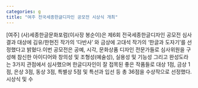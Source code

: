 ```yaml
---
categories: g
title: "여주 전국세종한글디자인 공모전 시상식 개최"
---
```

[여주] (사)세종한글문화포럼(이사장 봉순이)은 제6회 전국세종한글디자인 공모전 심사결과 대상에 김유/한현진 작가의 ‘다반사’ 와 금상에 고대석 작가의 ‘한글과 도자기’를 선정했다고 밝혔다.이번 공모전은 공예, 시각, 문화상품 디자인 전문가들로 심사위원을 구성해 참신한 아이디어와 창의성 및 조형성(예술성), 실용성 및 기능성 그리고 완성도라는 3가지 관점에서 심사했으며 한글디자인이 잘 접목된 좋은 작품들로 대상 1점, 금상 1점, 은상 3점, 동상 3점, 특별상 5점 및 특선과 입선 등 총 36점을 수상작으로 선정했다.시상식 및 수